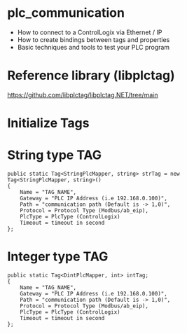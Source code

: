 # plc_communication
- How to connect to a ControlLogix via Ethernet / IP
- How to create bindings between tags and properties
- Basic techniques and tools to test your PLC program

# Reference library (libplctag)
  https://github.com/libplctag/libplctag.NET/tree/main

# Initialize Tags
  # String type TAG
    public static Tag<StringPlcMapper, string> strTag = new Tag<StringPlcMapper, string>()
    {
        Name = "TAG_NAME",
        Gateway = "PLC IP Address (i.e 192.168.0.100)",
        Path = "communication path (Default is -> 1,0)",
        Protocol = Protocol Type (Modbus/ab_eip),
        PlcType = PlcType (ControlLogix)
        Timeout = timeout in second
    };
  # Integer type TAG
    public static Tag<DintPlcMapper, int> intTag;
    {
        Name = "TAG_NAME",
        Gateway = "PLC IP Address (i.e 192.168.0.100)",
        Path = "communication path (Default is -> 1,0)",
        Protocol = Protocol Type (Modbus/ab_eip),
        PlcType = PlcType (ControlLogix)
        Timeout = timeout in second
    };
  
  
